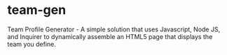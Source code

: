 # team-gen
Team Profile Generator - A simple solution that uses Javascript, Node JS, and Inquirer to dynamically assemble an HTML5 page that  displays the team you define.
